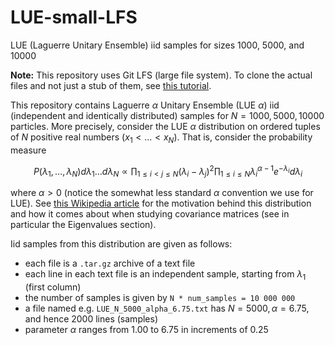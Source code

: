 # LUE-small-LFS

LUE (Laguerre Unitary Ensemble) iid samples for sizes 1000, 5000, and 10000

**Note:** This repository uses Git LFS (large file system). To clone the actual files and not just a stub of them, see [this tutorial](https://www.atlassian.com/git/tutorials/git-lfs).

This repository contains Laguerre $\alpha$ Unitary Ensemble (LUE $\alpha$) iid (independent and identically distributed) samples for $N=1000, 5000, 10000$ particles. More precisely, consider the LUE $\alpha$ distribution on ordered tuples of $N$ positive real numbers $(x_1 < \dots < x_N)$. That is, consider the probability measure

$$P(\lambda_1, \dots, \lambda_N)d \lambda_1 \dots d \lambda_N \propto \prod_{1 \leq i < j \leq N} (\lambda_i - \lambda_j)^2 \prod_{1 \leq i \leq N} \lambda_i^{\alpha-1} e^{-\lambda_i} d \lambda_i$$

where $\alpha > 0$ (notice the somewhat less standard $\alpha$ convention we use for LUE). See [this Wikipedia article](https://en.wikipedia.org/wiki/Complex_Wishart_distribution) for the motivation behind this distribution and how it comes about when studying covariance matrices (see in particular the Eigenvalues section).

Iid samples from this distribution are given as follows:

- each file is a ```.tar.gz``` archive of a text file
- each line in each text file is an independent sample, starting from $\lambda_1$ (first column)
- the number of samples is given by ```N * num_samples = 10 000 000```
- a file named e.g. ```LUE_N_5000_alpha_6.75.txt``` has $N=5000, \alpha = 6.75$, and hence 2000 lines (samples)
- parameter $\alpha$ ranges from 1.00 to 6.75 in increments of 0.25

